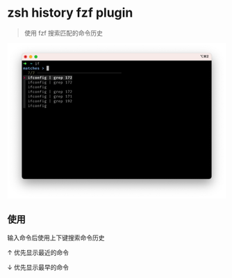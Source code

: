 # zsh history fzf plugin

> 使用 fzf 搜索匹配的命令历史

![预览](./preview.png)

## 使用

输入命令后使用上下键搜索命令历史

↑ 优先显示最近的命令

↓ 优先显示最早的命令
